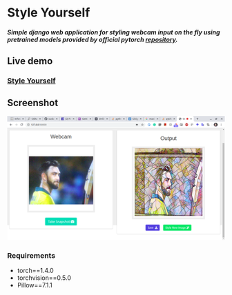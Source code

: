 # Style Yourself

##### Simple django web application for styling webcam input on the fly using pretrained models provided by official pytorch [repository](https://github.com/pytorch/examples/blob/master/fast_neural_style/download_saved_models.py).

## Live demo
### [Style Yourself ](https://styleyourself.herokuapp.com)

## Screenshot
![Screenshot](https://raw.githubusercontent.com/sudarshanregmi/Neural-Style-Transfer/master/Screenshots/screenshot.png)
### Requirements

 - torch==1.4.0
 - torchvision==0.5.0
 - Pillow==7.1.1
